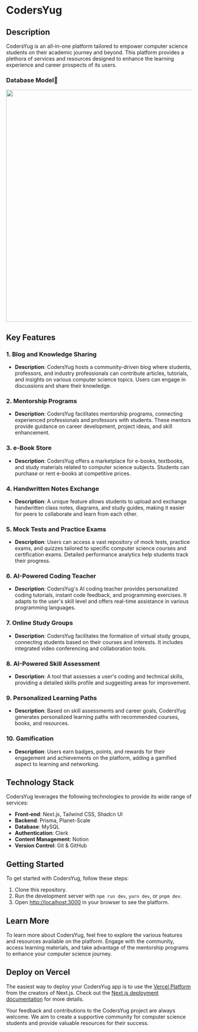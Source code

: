 # CodersYug

## Description
CodersYug is an all-in-one platform tailored to empower computer science students on their academic journey and beyond. This platform provides a plethora of services and resources designed to enhance the learning experience and career prospects of its users.
### Database Model👻

<img align='center' src="https://cloud.appwrite.io/v1/storage/buckets/64e6ef5650a3bc944e6f/files/6526461588fdc54f0bae/view?project=64d3707fc8db92bf44ff&mode=admin" width="630" height="630">


## Key Features

### 1. Blog and Knowledge Sharing
   - **Description**: CodersYug hosts a community-driven blog where students, professors, and industry professionals can contribute articles, tutorials, and insights on various computer science topics. Users can engage in discussions and share their knowledge.

### 2. Mentorship Programs
   - **Description**: CodersYug facilitates mentorship programs, connecting experienced professionals and professors with students. These mentors provide guidance on career development, project ideas, and skill enhancement.

### 3. e-Book Store
   - **Description**: CodersYug offers a marketplace for e-books, textbooks, and study materials related to computer science subjects. Students can purchase or rent e-books at competitive prices.

### 4. Handwritten Notes Exchange
   - **Description**: A unique feature allows students to upload and exchange handwritten class notes, diagrams, and study guides, making it easier for peers to collaborate and learn from each other.

### 5. Mock Tests and Practice Exams
   - **Description**: Users can access a vast repository of mock tests, practice exams, and quizzes tailored to specific computer science courses and certification exams. Detailed performance analytics help students track their progress.

### 6. AI-Powered Coding Teacher
   - **Description**: CodersYug's AI coding teacher provides personalized coding tutorials, instant code feedback, and programming exercises. It adapts to the user's skill level and offers real-time assistance in various programming languages.

### 7. Online Study Groups
   - **Description**: CodersYug facilitates the formation of virtual study groups, connecting students based on their courses and interests. It includes integrated video conferencing and collaboration tools.

### 8. AI-Powered Skill Assessment
   - **Description**: A tool that assesses a user's coding and technical skills, providing a detailed skills profile and suggesting areas for improvement.

### 9. Personalized Learning Paths
   - **Description**: Based on skill assessments and career goals, CodersYug generates personalized learning paths with recommended courses, books, and resources.

### 10. Gamification
   - **Description**: Users earn badges, points, and rewards for their engagement and achievements on the platform, adding a gamified aspect to learning and networking.

## Technology Stack
CodersYug leverages the following technologies to provide its wide range of services:
- **Front-end**: Next.js, Tailwind CSS, Shadcn UI
- **Backend**: Prisma, Planet-Scale
- **Database**: MySQL
- **Authentication**: Clerk
- **Content Management**: Notion
- **Version Control**: Git & GitHub

## Getting Started
To get started with CodersYug, follow these steps:
1. Clone this repository.
2. Run the development server with `npm run dev`, `yarn dev`, or `pnpm dev`.
3. Open [http://localhost:3000](http://localhost:3000) in your browser to see the platform.

## Learn More
To learn more about CodersYug, feel free to explore the various features and resources available on the platform. Engage with the community, access learning materials, and take advantage of the mentorship programs to enhance your computer science journey.

## Deploy on Vercel
The easiest way to deploy your CodersYug app is to use the [Vercel Platform](https://vercel.com/new?utm_medium=default-template&filter=next.js&utm_source=create-next-app&utm_campaign=create-next-app-readme) from the creators of Next.js. Check out the [Next.js deployment documentation](https://nextjs.org/docs/deployment) for more details.

Your feedback and contributions to the CodersYug project are always welcome. We aim to create a supportive community for computer science students and provide valuable resources for their success.

